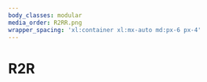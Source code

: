 ```yaml
---
body_classes: modular
media_order: R2RR.png
wrapper_spacing: 'xl:container xl:mx-auto md:px-6 px-4'
---
```


# R2R